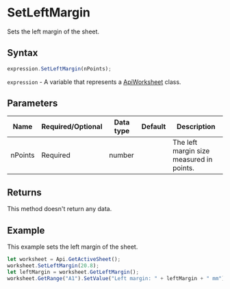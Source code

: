 # SetLeftMargin

Sets the left margin of the sheet.

## Syntax

```javascript
expression.SetLeftMargin(nPoints);
```

`expression` - A variable that represents a [ApiWorksheet](../ApiWorksheet.md) class.

## Parameters

| **Name** | **Required/Optional** | **Data type** | **Default** | **Description** |
| ------------- | ------------- | ------------- | ------------- | ------------- |
| nPoints | Required | number |  | The left margin size measured in points. |

## Returns

This method doesn't return any data.

## Example

This example sets the left margin of the sheet.

```javascript editor-
let worksheet = Api.GetActiveSheet();
worksheet.SetLeftMargin(20.8);
let leftMargin = worksheet.GetLeftMargin();
worksheet.GetRange("A1").SetValue("Left margin: " + leftMargin + " mm");
```

